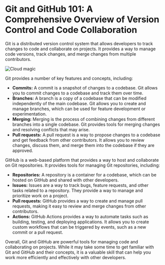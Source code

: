 # Git and GitHub 101: A Comprehensive Overview of Version Control and Code Collaboration

Git is a distributed version control system that allows developers to track changes to code and collaborate on projects. It provides a way to manage code versions, track changes, and merge changes from multiple contributors.

![Cloud magic](https://user-images.githubusercontent.com/19922556/218705587-4e983a5f-f829-4c32-af91-8e10f6d3cf93.png)

Git provides a number of key features and concepts, including:

* **Commits:** A commit is a snapshot of changes to a codebase. Git allows you to commit changes to a codebase and track them over time.
* **Branches:** A branch is a copy of a codebase that can be modified independently of the main codebase. Git allows you to create and manage branches, which can be used for feature development or experimentation.
* **Merging:** Merging is the process of combining changes from different branches into a single codebase. Git provides tools for merging changes and resolving conflicts that may arise.
* **Pull requests:** A pull request is a way to propose changes to a codebase and get feedback from other contributors. It allows you to review changes, discuss them, and merge them into the codebase if they are approved.

GitHub is a web-based platform that provides a way to host and collaborate on Git repositories. It provides tools for managing Git repositories, including:

* **Repositories:** A repository is a container for a codebase, which can be hosted on GitHub and shared with other developers.
* **Issues:** Issues are a way to track bugs, feature requests, and other tasks related to a repository. They provide a way to manage and prioritize work on a project.
* **Pull requests:** GitHub provides a way to create and manage pull requests, making it easy to review and merge changes from other contributors.
* **Actions:** GitHub Actions provides a way to automate tasks such as building, testing, and deploying applications. It allows you to create custom workflows that can be triggered by events, such as a new commit or a pull request.

Overall, Git and GitHub are powerful tools for managing code and collaborating on projects. While it may take some time to get familiar with Git and GitHub and their concepts, it is a valuable skill that can help you work more efficiently and effectively with other developers.
